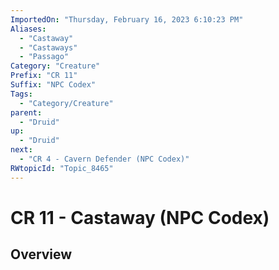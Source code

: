 ```yaml
---
ImportedOn: "Thursday, February 16, 2023 6:10:23 PM"
Aliases:
  - "Castaway"
  - "Castaways"
  - "Passago"
Category: "Creature"
Prefix: "CR 11"
Suffix: "NPC Codex"
Tags:
  - "Category/Creature"
parent:
  - "Druid"
up:
  - "Druid"
next:
  - "CR 4 - Cavern Defender (NPC Codex)"
RWtopicId: "Topic_8465"
---
```

# CR 11 - Castaway (NPC Codex)
## Overview
